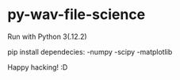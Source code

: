 # py-wav-file-science
Run with Python 3(.12.2)

pip install dependecies:
-numpy
-scipy
-matplotlib

Happy hacking! :D
